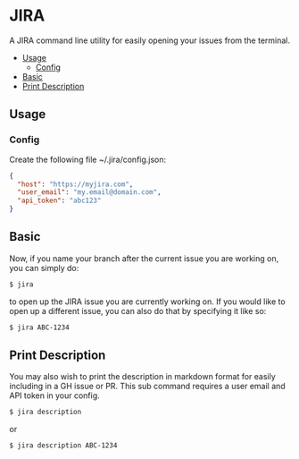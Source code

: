 # JIRA

A JIRA command line utility for easily opening your issues from the terminal.

- [Usage](#usage)
  - [Config](#config)
- [Basic](#basic)
- [Print Description](#print-description)
## Usage

### Config
Create the following file ~/.jira/config.json:

  ```json
  {
    "host": "https://myjira.com",
    "user_email": "my.email@domain.com",
    "api_token": "abc123"
  }
  ```

## Basic

Now, if you name your branch after the current issue you are working on, you
can simply do:

```sh
$ jira
```

to open up the JIRA issue you are currently working on. If you would like to
open up a different issue, you can also do that by specifying it like so:

```sh
$ jira ABC-1234
```

## Print Description

You may also wish to print the description in markdown format for easily including
in a GH issue or PR. This sub command requires a user email and API token in your
config.

```sh
$ jira description
```

or

```sh
$ jira description ABC-1234
```